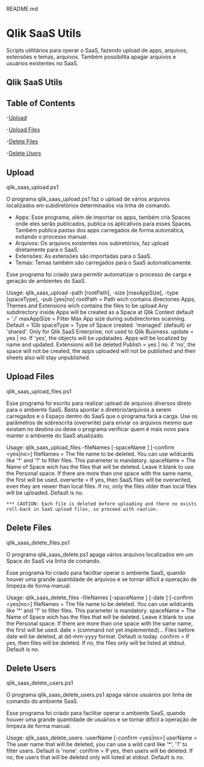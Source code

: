 README.md
# Qlik SaaS Utils

Scripts utilitários para operar o SaaS, fazendo upload de apps, arquivos, extensões e temas, arquivos. Também possibilita apagar arquivos e usuários existentes no SaaS.

## Qlik SaaS Utils

## Table of Contents

-[Upload](#upload)

-[Upload Files](#upload_files)

-[Delete Files](#delete_files)

-[Delete Users](#delete_users)


## Upload

qlik_saas_upload.ps1

O programa qlik_saas_upload.ps1 faz o upload de vários arquivos localizados em subdiretórios determinados via linha de comando. 
- Apps: Esse programa, além de importar os apps, também cria Spaces onde eles serão publicados, publica os aplicativos para esses Spaces. Também publica pastas dos apps carregados de forma automática, evitando o processo manual.
- Arquivos: Os arquivos existentes nos subiretórios, faz upload diretamente para o SaaS.
- Extensões: As extensões são importadas para o SaaS.
- Temas: Temas também são carregados para o SaaS automaticamente.

Esse programa foi criado para permitir automatizar o processo de carga e geração de ambientes do SaaS. 

Usage:
    qlik_saas_upload -path [rootPath], -size [maxAppSize], -type [spaceType], -pub [yes|no]
        rootPath = Path wich contains directories Apps, Themes and Extensions wich contains the files to 
                   be upload
                   Any subdirectory inside Apps will be created as a Space at Qlik Context
                   default = './'
        maxAppSize = Filter Max App size during subdirectories scanning. Default = 1Gb
        spaceType = Type of Space created. 'managed' (default) or 'shared'.
                    Only for Qlik SaaS Enterprise, not used to Qlik Business.
        update = yes | no. If 'yes', the objects will be updatades. 
                 Apps will be localized by name and updated. 
                 Extensions will be deleted 
        Publish = yes | no. if 'no', the space will not be created, the apps uploaded will not be published 
                  and their sheets also will stay unpublished. 



## Upload Files

qlik_saas_upload_files.ps1

Esse programa foi escrito para realizar upload de arquivos diversos direto para o ambiente SaaS.
Basta apontar o diretório/arquivos a serem carregados e o Espaço dentro do SaaS que o programa fará a carga. Use os parâmetros de sobrescrita (overwrite) para enviar os arquivos mesmo que existam no destino ou deixe o programa verificar quem é mais novo para manter o ambiente do SaaS atualizado.

Usage:
    qlik_saas_upload_files -fileNames <fileNames> [-spaceName <spaceName>] [-confirm <yes|no>]
        fileNames = The file name to be deleted. You can use wildcards like '*' and '?' to filter files. 
                    This parameter is mandatory.
        spaceName = The Name of Space wich has the files that will be deleted. Leave it blank to use the 
                    Personal space.
                    If there are more than one space with the same name, the first will be used.
        overwrite = If yes, then SaaS files will be overwrited, even they are newer than local files. 
                    If no, only the files older than local files will be uploaded. 
                    Default is no.

    *** CAUTION: Each file is deleted before uploading and there no exists roll-back in SaaS upload files, so proceed with caution. 



## Delete Files

qlik_saas_delete_files.ps1

O programa qlik_saas_delete.ps1 apaga vários arquivos localizados em um Space do SaaS via linha de comando.

Esse programa foi criado para facilitar operar o ambiente SaaS, quando houver uma grande quantidade de arquivos e se tornar difícil a operação de limpeza de forma manual.

Usage:
    qlik_saas_delete_files -fileNames <fileNames> [-spaceName <spaceName>] [-date <date>] [-confirm <yes|no>]
        fileNames = The file name to be deleted. You can use wildcards like '*' and '?' to filter files. 
                    This parameter is mandatory.
        spaceName = The Name of Space wich has the files that will be deleted. Leave it blank to use the 
                    Personal space.
                    If there are more than one space with the same name, the first will be used.
        date      = (command not yet implemented)... Files before date will be deleted, at dd-mm-yyyy format.
                    Default is today.
        confirm   = If yes, then files will be deleted. If no, the files only will be listed at stdout. 
                    Default is no.




## Delete Users

qlik_saas_delete_users.ps1

O programa qlik_saas_delete_users.ps1 apaga vários usuários por linha de comando do ambiente SaaS.

Esse programa foi criado para facilitar operar o ambiente SaaS, quando houver uma grande quantidade de usuários e se tornar difícil a operação de limpeza de forma manual.

Usage:
    qlik_saas_delete_users -userName <userName> [-confirm <yes|no>]
        userName = The user name that will be deleted, you can use a wild card like '*', '?' to filter users. 
                    Default is 'none'.
        confirm   = If yes, then users will be deleted. If no, the users that will be deleted only will listed at
                    stdout. Default is no.


